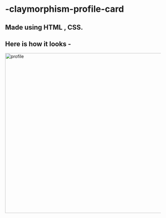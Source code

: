 # -claymorphism-profile-card

## Made using HTML , CSS.

## Here is how it looks - 
<img width="519" alt="profile" src="https://user-images.githubusercontent.com/91176055/161383126-ebecbd95-d7e7-478b-9ed0-fb357bc599f2.png">